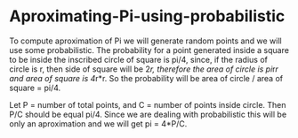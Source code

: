 # Aproximating-Pi-using-probabilistic
To compute aproximation of Pi we will generate random points and we will use some probabilistic.
The probability for a point generated inside a square to be inside the inscribed circle of square is pi/4, since, if the radius of circle is r, then side of square will be 2*r, therefore the area of circle is pi*r*r and area of square is 4*r*r. So the probability will be area of circle / area of square = pi/4.

Let P = number of total points, and C = number of points inside circle. Then P/C should be equal pi/4.
Since we are dealing with probabilistic this will be only an aproximation and we will get pi = 4*P/C.
